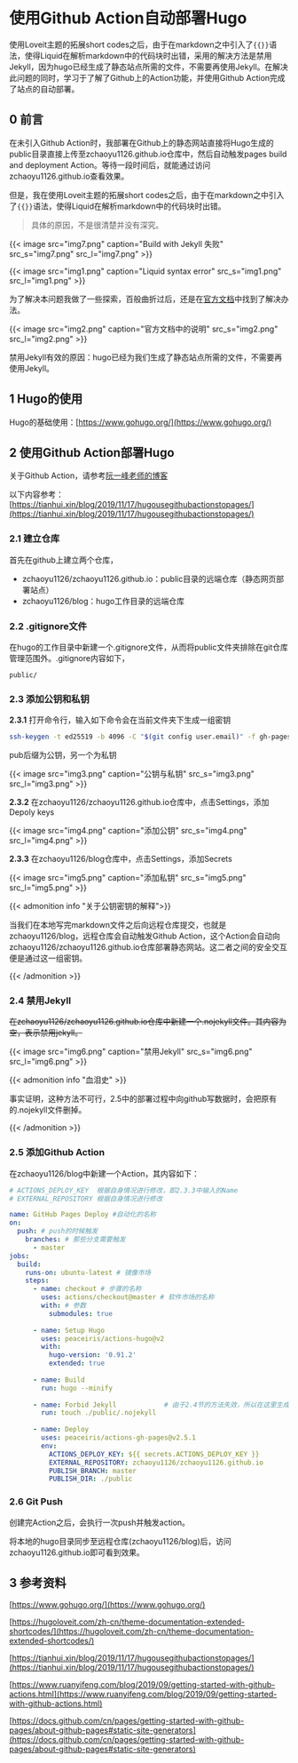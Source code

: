 # 使用Github Action自动部署Hugo


 使用Loveit主题的拓展short codes之后，由于在markdown之中引入了`{{}}`语法，使得Liquid在解析markdown中的代码块时出错，采用的解决方法是禁用Jekyll，因为hugo已经生成了静态站点所需的文件，不需要再使用Jekyll。在解决此问题的同时，学习于了解了Github上的Action功能，并使用Github Action完成了站点的自动部署。

<!--more--> 

## 0 前言

在未引入Github Action时，我部署在Github上的静态网站直接将Hugo生成的public目录直接上传至zchaoyu1126.github.io仓库中，然后自动触发pages build and deployment Action。等待一段时间后，就能通过访问zchaoyu1126.github.io查看效果。

但是，我在使用Loveit主题的拓展short codes之后，由于在markdown之中引入了`{{}}`语法，使得Liquid在解析markdown中的代码块时出错。

> 具体的原因，不是很清楚并没有深究。

{{< image src="img7.png" caption="Build with Jekyll 失败" src_s="img7.png" src_l="img7.png" >}}

{{< image src="img1.png" caption="Liquid syntax error" src_s="img1.png" src_l="img1.png" >}}

为了解决本问题我做了一些探索，百般曲折过后，还是在[官方文档](https://docs.github.com/cn/pages/getting-started-with-github-pages/about-github-pages#static-site-generators)中找到了解决办法。

{{< image src="img2.png" caption="官方文档中的说明" src_s="img2.png" src_l="img2.png" >}}

禁用Jekyll有效的原因：hugo已经为我们生成了静态站点所需的文件，不需要再使用Jekyll。

## 1 Hugo的使用

Hugo的基础使用：[https://www.gohugo.org/](https://www.gohugo.org/)

## 2 使用Github Action部署Hugo

关于Github Action，请参考[阮一峰老师的博客](https://www.ruanyifeng.com/blog/2019/09/getting-started-with-github-actions.html)

以下内容参考：[https://tianhui.xin/blog/2019/11/17/hugousegithubactionstopages/](https://tianhui.xin/blog/2019/11/17/hugousegithubactionstopages/)

### 2.1 建立仓库

首先在github上建立两个仓库，

- zchaoyu1126/zchaoyu1126.github.io：public目录的远端仓库（静态网页部署站点）
- zchaoyu1126/blog：hugo工作目录的远端仓库

### 2.2 .gitignore文件

在hugo的工作目录中新建一个.gitignore文件，从而将public文件夹排除在git仓库管理范围外。.gitignore内容如下，

```
public/
```

### 2.3 添加公钥和私钥

**2.3.1** 打开命令行，输入如下命令会在当前文件夹下生成一组密钥

```bash
ssh-keygen -t ed25519 -b 4096 -C "$(git config user.email)" -f gh-pages -N ""
```

pub后缀为公钥，另一个为私钥

{{< image src="img3.png" caption="公钥与私钥" src_s="img3.png" src_l="img3.png" >}}



**2.3.2** 在zchaoyu1126/zchaoyu1126.github.io仓库中，点击Settings，添加Depoly keys

{{< image src="img4.png" caption="添加公钥" src_s="img4.png" src_l="img4.png" >}}



**2.3.3** 在zchaoyu1126/blog仓库中，点击Settings，添加Secrets

{{< image src="img5.png" caption="添加私钥" src_s="img5.png" src_l="img5.png" >}}

{{< admonition info "关于公钥密钥的解释">}}

当我们在本地写完markdown文件之后向远程仓库提交，也就是zchaoyu1126/blog，远程仓库会自动触发Github Action，这个Action会自动向zchaoyu1126/zchaoyu1126.github.io仓库部署静态网站。这二者之间的安全交互便是通过这一组密钥。

{{< /admonition >}}

### 2.4 禁用Jekyll

~~在zchaoyu1126/zchaoyu1126.github.io仓库中新建一个.nojekyll文件。其内容为空，表示禁用jekyll。~~

{{< image src="img6.png" caption="禁用Jekyll" src_s="img6.png" src_l="img6.png" >}}

{{< admonition info "血泪史" >}}

事实证明，这种方法不可行，2.5中的部署过程中向github写数据时，会把原有的.nojekyll文件删掉。

{{< /admonition >}}

### 2.5 添加Github Action

在zchaoyu1126/blog中新建一个Action，其内容如下：

```yaml
# ACTIONS_DEPLOY_KEY  根据自身情况进行修改，即2.3.3中输入的Name
# EXTERNAL_REPOSITORY 根据自身情况进行修改

name: GitHub Pages Deploy #自动化的名称
on:
  push: # push的时候触发
    branches: # 那些分支需要触发
      - master
jobs:
  build:
    runs-on: ubuntu-latest # 镜像市场
    steps:
      - name: checkout # 步骤的名称
        uses: actions/checkout@master # 软件市场的名称
        with: # 参数
          submodules: true
          
      - name: Setup Hugo
        uses: peaceiris/actions-hugo@v2
        with:
          hugo-version: '0.91.2'
          extended: true
          
      - name: Build
        run: hugo --minify
        
      - name: Forbid Jekyll            # 由于2.4节的方法失效，所以在这里生成.nojekyll文件
        run: touch ./public/.nojekyll
        
      - name: Deploy
        uses: peaceiris/actions-gh-pages@v2.5.1
        env:
          ACTIONS_DEPLOY_KEY: ${{ secrets.ACTIONS_DEPLOY_KEY }}
          EXTERNAL_REPOSITORY: zchaoyu1126/zchaoyu1126.github.io
          PUBLISH_BRANCH: master
          PUBLISH_DIR: ./public
```

### 2.6 Git Push

创建完Action之后，会执行一次push并触发action。

将本地的hugo目录同步至远程仓库(zchaoyu1126/blog)后，访问zchaoyu1126.github.io即可看到效果。

## 3 参考资料

[https://www.gohugo.org/](https://www.gohugo.org/)

[https://hugoloveit.com/zh-cn/theme-documentation-extended-shortcodes/](https://hugoloveit.com/zh-cn/theme-documentation-extended-shortcodes/)

[https://tianhui.xin/blog/2019/11/17/hugousegithubactionstopages/](https://tianhui.xin/blog/2019/11/17/hugousegithubactionstopages/)

[https://www.ruanyifeng.com/blog/2019/09/getting-started-with-github-actions.html](https://www.ruanyifeng.com/blog/2019/09/getting-started-with-github-actions.html)

[https://docs.github.com/cn/pages/getting-started-with-github-pages/about-github-pages#static-site-generators](https://docs.github.com/cn/pages/getting-started-with-github-pages/about-github-pages#static-site-generators)
